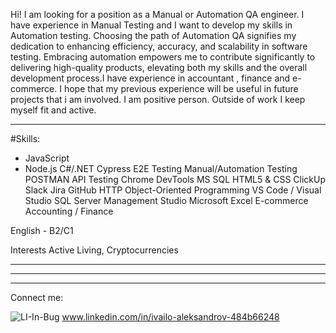 Hi! I am looking for a position as a Manual or Automation QA engineer. I have experience in Manual Testing and I want to develop my skills in Automation testing. Choosing the path of Automation QA signifies my dedication to enhancing efficiency, accuracy, and scalability in software testing. Embracing automation empowers me to contribute significantly to delivering high-quality products, elevating both my skills and the overall development process.I have experience in accountant , finance and e-commerce. I hope that my previous experience will be useful in future projects that i am involved. I am positive person. Outside of work I keep myself fit and active.
- - - - - - - - - - - - - - - - - - - - - - - - - - - - - - - - - - - - - - - - - - - 
#Skills:
- JavaScript
- Node.js
C#/.NET
Cypress E2E Testing
Manual/Automation Testing
POSTMAN API Testing 
Chrome DevTools
MS SQL
HTML5 & CSS
ClickUp
Slack
Jira
GitHub
HTTP
Object-Oriented Programming
VS Code / Visual Studio
SQL Server Management Studio
Microsoft Excel
E-commerce
Accounting / Finance

English - B2/C1

Interests 
Active Living,
Cryptocurrencies
- - - - - - - - - - - - - - - - - - - - - - - - - - - - - - - - - - - - - - - - - - - 

- - - - - - - - - - - - - - - - - - - - - - - - - - - - - - - - - - - - - - - - - - - 

- - - - - - - - - - - - - - - - - - - - - - - - - - - - - - - - - - - - - - - - - - - 
Connect me:

![LI-In-Bug](https://user-images.githubusercontent.com/110155667/212267714-624bcfc0-8fb7-4839-8a82-c86c16f6c32c.png)
www.linkedin.com/in/ivailo-aleksandrov-484b66248
